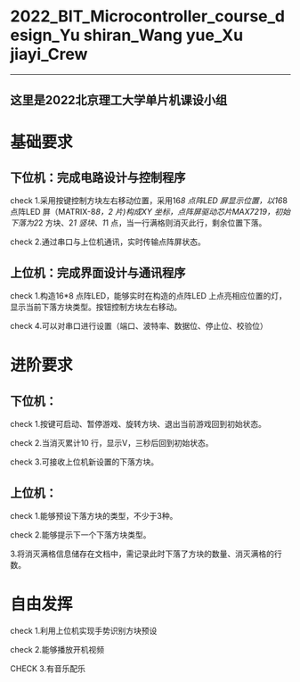# 2022_BIT_Microcontroller_course_design_Yu shiran_Wang yue_Xu jiayi_Crew
---
## 这里是2022北京理工大学单片机课设小组

# 基础要求
## 下位机：完成电路设计与控制程序
check 1.采用按键控制方块左右移动位置，采用16*8 点阵LED 屏显示位置，以16*8 点阵LED 屏（MATRIX-8*8，2 片)构成XY 坐标，点阵屏驱动芯片MAX7219，初始下落为2*2 方块、2*1 竖块、1*1 点，当一行满格则消灭此行，剩余位置下落。

check 2.通过串口与上位机通讯，实时传输点阵屏状态。
## 上位机：完成界面设计与通讯程序
check 1.构造16*8 点阵LED，能够实时在构造的点阵LED 上点亮相应位置的灯，显示当前下落方块类型。按钮控制方块左右移动。

check 4.可以对串口进行设置（端口、波特率、数据位、停止位、校验位）

# 进阶要求

## 下位机：
check 1.按键可启动、暂停游戏、旋转方块、退出当前游戏回到初始状态。

check 2.当消灭累计10 行，显示V，三秒后回到初始状态。

check 3.可接收上位机新设置的下落方块。

## 上位机：
check 1.能够预设下落方块的类型，不少于3种。

check 2.能够提示下一个下落方块类型。

3.将消灭满格信息储存在文档中，需记录此时下落了方块的数量、消灭满格的行数。

# 自由发挥
check 1.利用上位机实现手势识别方块预设

check 2.能够播放开机视频

CHECK 3.有音乐配乐
